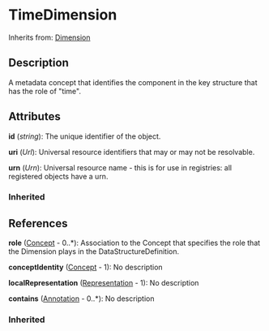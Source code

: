 
# TimeDimension

Inherits from: [Dimension](Dimension.md)



## Description

A metadata concept that identifies the component in the key structure that has the role of "time".


## Attributes

**id** (*string*): The unique identifier of the object.

**uri** (*Url*): Universal resource identifiers that may or may not be resolvable.

**urn** (*Urn*): Universal resource name - this is for use in registries: all registered objects have a urn.

### Inherited



## References

**role** ([Concept](../ConceptSchemes/Concept.md) - 0..*): Association to the Concept that specifies the role that the Dimension plays in the DataStructureDefinition.

**conceptIdentity** ([Concept](../ConceptSchemes/Concept.md) - 1): No description

**localRepresentation** ([Representation](../Base/Representation.md) - 1): No description

**contains** ([Annotation](../Base/Annotation.md) - 0..*): No description

### Inherited




